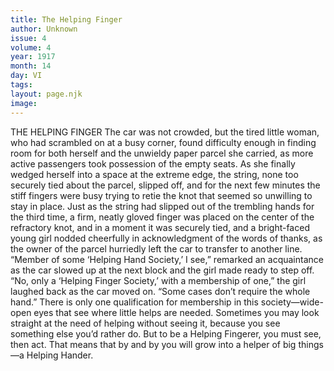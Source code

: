 ```yaml
---
title: The Helping Finger
author: Unknown
issue: 4
volume: 4
year: 1917
month: 14
day: VI
tags:
layout: page.njk
image:
---
```

THE HELPING FINGER    The car was not crowded, but the tired little woman, who had scrambled on at a busy corner, found difficulty enough in finding room for both herself and the unwieldy paper parcel she carried, as more active passengers took possession of the empty seats. As she finally wedged herself into a space at the extreme edge, the string, none too securely tied about the parcel, slipped off, and for the next few minutes the stiff fingers were busy trying to retie the knot that seemed so unwilling to stay in place.       Just as the string had slipped out of the trembling hands for the third time, a firm, neatly gloved finger was placed on the center of the refractory knot, and in a moment it was securely tied, and a bright-faced young girl nodded cheerfully in acknowledgment of the words of thanks, as the owner of the parcel hurriedly left the car to transfer to another line.       “Member of some ‘Helping Hand Society,’ I see,” remarked an acquaintance as the car slowed up at the next block and the girl made ready to step off.        “No, only a ‘Helping Finger Society,’ with a membership of one,” the girl laughed back as the car moved on. “Some cases don’t require the whole hand.”       There is only one qualification for membership in this society—wide-open eyes that see where little helps are needed. Sometimes you may look straight at the need of helping without seeing it, because you see something else you’d rather do. But to be a Helping Fingerer, you must see, then act. That means that by and by you will grow into a helper of big things—a Helping Hander. 
